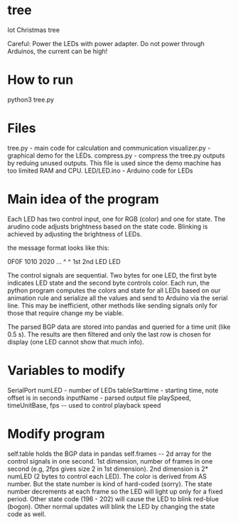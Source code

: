 # tree
Iot Christmas tree

Careful: Power the LEDs with power adapter. Do not power through Arduinos, the current can be high!

# How to run
python3 tree.py

# Files
tree.py - main code for calculation and communication
visualizer.py - graphical demo for the LEDs.
compress.py - compress the tree.py outputs by reduing unused outputs. This file is used since the demo machine has too limited RAM and CPU.
LED/LED.ino - Arduino code for LEDs

# Main idea of the program
Each LED has two control input, one for RGB (color) and one for state. The arudino code adjusts brightness based on the state code. Blinking is achieved by adjusting the brightness of LEDs.

the message format looks like this:

0F0F 1010 2020 ...
^    ^ 
1st  2nd
LED  LED

The control signals are sequential. Two bytes for one LED, the first byte indicates LED state and the second byte controls color. Each run,
the python program computes the colors and state for all LEDs based on our animation rule and serialize all the values and send to Arduino
via the serial line. This may be inefficient, other methods like sending signals only for those that require change my be viable. 

The parsed BGP data are stored into pandas and queried for a time unit (like 0.5 s). The results are then filtered and only the last row is chosen 
for display (one LED cannot show that much info). 

# Variables to modify
SerialPort 
numLED - number of LEDs
tableStarttime - starting time, note offset is in seconds
inputName - parsed output file
playSpeed, timeUnitBase, fps -- used to control playback speed

# Modify program
self.table holds the BGP data in pandas
self.frames -- 2d array for the control signals in one second. 1st dimension, number of frames in one second (e.g, 2fps gives size 2 in 1st dimension). 2nd dimension is 2* numLED (2 bytes to control each LED). The color is derived from AS number. But the state number is kind of hard-coded (sorry). The state number decrements at each frame so the LED will light up only for a fixed period. Other state code (196 - 202) will cause the LED to blink red-blue (bogon). Other normal updates will blink the LED by changing the state code as well.

